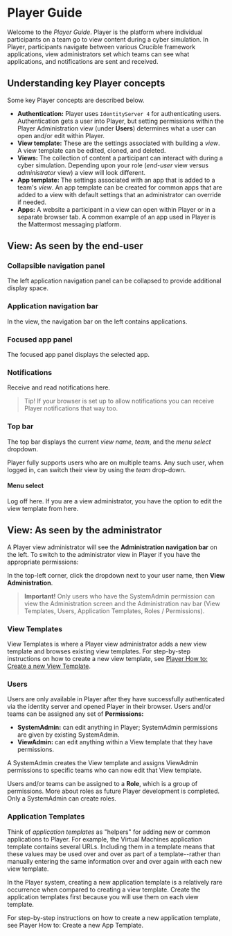 # Player Guide

Welcome to the *Player Guide*. Player is the platform where individual participants on a team go to view content during a cyber simulation. In Player, participants navigate between various Crucible framework applications, view administrators set which teams can see what applications, and notifications are sent and received.

## Understanding key Player concepts 

Some key Player concepts are described below.

- **Authentication:** Player uses `IdentityServer 4` for authenticating users. Authentication gets a user into Player, but setting permissions within the Player Administration view (under **Users**) determines what a user can open and/or edit within Player.
- **View template:** These are the settings associated with building a *view*. A view template can be edited, cloned, and deleted.
- **Views:** The collection of content a participant can interact with during a cyber simulation. Depending upon your role (*end-user* view  versus *administrator* view) a view will look different. 
- **App template:** The settings associated with an app that is added to a team's *view*.  An app template can be created for common apps that are added to a view with default settings that an administrator can override if needed.
- **Apps:** A website a participant in a view can open within Player or in a separate browser tab. A common example of an app used in Player is the Mattermost messaging platform.

## View: As seen by the end-user

### Collapsible navigation panel

The left application navigation panel can be collapsed to provide additional display space.

### Application navigation bar

In the view, the navigation bar on the left contains applications.

### Focused app panel

The focused app panel displays the selected app.

### Notifications

Receive and read notifications here.

> Tip! If your browser is set up to allow notifications you can receive Player notifications that way too.

### Top bar

The top bar displays the current *view name*, *team*, and the *menu select* dropdown.

Player fully supports users who are on multiple teams.  Any such user, when logged in, can switch their view by using the *team* drop-down. 

#### Menu select

Log off here. If you are a view administrator, you have the option to edit the view template from here.

## View: As seen by the administrator

A Player view administrator will see the **Administration navigation bar** on the left. To switch to the administrator view in Player if you have the appropriate permissions:

In the top-left corner, click the dropdown next to your user name, then **View Administration**.

> **Important!** Only users who have the SystemAdmin permission can view the Administration screen and  the Administration nav bar (View Templates, Users, Application Templates, Roles / Permissions).

### View Templates

View Templates is where a Player view administrator adds a new view template and browses existing view templates. For step-by-step instructions on how to create a new view template, see [Player How to: Create a new View Template](https://github.com/cmu-sei/crucible/wiki/Player-How-to:-Create-a-new-View-Template).

### Users

Users are only available in Player after they have successfully authenticated via the identity server and opened Player in their browser. Users and/or teams can be assigned any set of **Permissions:** 

- **SystemAdmin:** can edit anything in Player; SystemAdmin permissions are given by existing SystemAdmin.
- **ViewAdmin:** can edit anything within a View template that they have permissions.

A SystemAdmin creates the View template and assigns ViewAdmin permissions to specific teams who can now edit that View template.

Users and/or teams can be assigned to a **Role**, which is a group of permissions. More about roles as future Player development is completed. Only a SystemAdmin can create roles. 

### Application Templates

Think of *application templates* as "helpers" for adding new or common applications to Player. For example, the Virtual Machines application template contains several URLs. Including them in a template means that these values may be used over and over as part of a template--rather than manually entering the same information over and over again with each new view template. 

In the Player system, creating a new application template is a relatively rare occurrence when compared to creating a view template. Create the application templates first because you will use them on each view template.

For step-by-step instructions on how to create a new application template, see Player How to: Create a new App Template.
